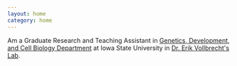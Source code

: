 ```yaml
---
layout: home
category: home
---
```


Am a Graduate Research and Teaching Assistant in [Genetics, Development, and Cell Biology Department](https://www.gdcb.iastate.edu/) at Iowa State University in [Dr. Erik Vollbrecht's Lab](https://vollbrechtlab.gdcb.iastate.edu/). 


